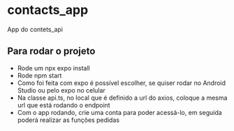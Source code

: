 # contacts_app
App do contets_api

## Para rodar o projeto
- Rode um npx expo install
- Rode npm start
- Como foi feita com expo é possível escolher, se quiser rodar no Android Studio ou pelo expo no celular
- Na classe api.ts, no local que é definido a url do axios, coloque a mesma url que está rodando o endpoint
- Com o app rodando, crie uma conta para poder acessá-lo, em seguida poderá realizar as funções pedidas
